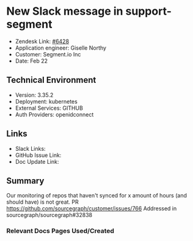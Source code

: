 
# New Slack message in support-segment <!-- Ticket Title  Hint: include keywords to make it searchable -->

- Zendesk Link: [#6428](https://sourcegraph.zendesk.com/agent/tickets/6428)
- Application engineer: Giselle Northy
- Customer: Segment.io Inc <!-- Redact if this contains personally identifying information -->
- Date: Feb 22

<!-- Data populated from integration, speak to Ben Gordon or Michael Bali if not working -->
<!-- During Internal team trial, fill missing data manually (we are waiting for all data to sync) -->

## Technical Environment
- Version: 3.35.2​
- Deployment: kubernetes
- External Services: GITHUB
- Auth Providers: openidconnect


## Links
<!-- Data for application engineer manual entry -->
- Slack Links:
- GitHub Issue Link:
- Doc Update Link:

## Summary

Our monitoring of repos that haven't synced for x amount of hours (and should have) is not great. 
PR https://github.com/sourcegraph/customer/issues/766
Addressed in sourcegraph/sourcegraph#32838

### Relevant Docs Pages Used/Created

<!-- Once complete, upload a copy to https://github.com/sourcegraph/support-tools-internal/tree/main/resolved-tickets as a .md file -->
<!-- Name the file 6428.md -->

